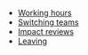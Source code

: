 - [Working hours](working-hours.md)
- [Switching teams](switching-teams.md)
- [Impact reviews](../../departments/people-ops/process/impact-reviews.md)
- [Leaving](leaving.md)
